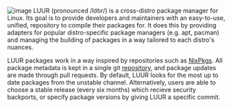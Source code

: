 ![image](https://github.com/project-luur/.github/assets/151105740/69e6128a-23ff-4529-b69e-8bdc6975ad02)
LUUR (pronounced /lo͝or/) is a cross-distro package manager for Linux. Its goal is to provide developers and maintainers with an easy-to-use, unified, repository to compile their packages for. It does this by providing adapters for popular distro-specific package managers (e.g. apt, pacman) and managing the building of packages in a way tailored to each distro's nuances.

LUUR packages work in a way inspired by repositories such as [NixPkgs](https://github.com/NixOS/nixpkgs/). All package metadata is kept in a single git [repository](https://github.com/project-luur/luur), and package updates are made through pull requests. By default, LUUR looks for the most up to date packages from the unstable channel. Alternatively, users are able to choose a stable release (every six months) which recieve security backports, or specify package versions by giving LUUR a specific commit.
